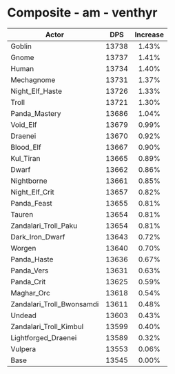 # Composite - am - venthyr
| Actor | DPS | Increase |
|---|:---:|:---:|
|Goblin|13738|1.43%|
|Gnome|13737|1.41%|
|Human|13734|1.40%|
|Mechagnome|13731|1.37%|
|Night_Elf_Haste|13726|1.33%|
|Troll|13721|1.30%|
|Panda_Mastery|13686|1.04%|
|Void_Elf|13679|0.99%|
|Draenei|13670|0.92%|
|Blood_Elf|13667|0.90%|
|Kul_Tiran|13665|0.89%|
|Dwarf|13662|0.86%|
|Nightborne|13661|0.85%|
|Night_Elf_Crit|13657|0.82%|
|Panda_Feast|13655|0.81%|
|Tauren|13654|0.81%|
|Zandalari_Troll_Paku|13654|0.81%|
|Dark_Iron_Dwarf|13643|0.72%|
|Worgen|13640|0.70%|
|Panda_Haste|13636|0.67%|
|Panda_Vers|13631|0.63%|
|Panda_Crit|13625|0.59%|
|Maghar_Orc|13618|0.54%|
|Zandalari_Troll_Bwonsamdi|13611|0.48%|
|Undead|13603|0.43%|
|Zandalari_Troll_Kimbul|13599|0.40%|
|Lightforged_Draenei|13589|0.32%|
|Vulpera|13553|0.06%|
|Base|13545|0.00%|
